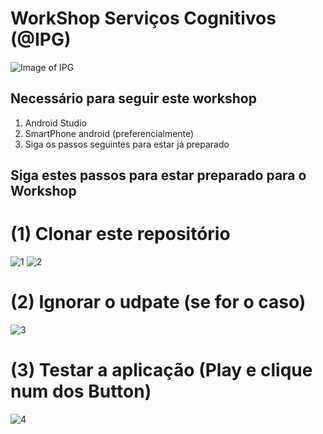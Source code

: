 # WorkShop Serviços Cognitivos (@IPG)
![Image of IPG](https://github.com/daeynasvistas/WorkShop_Xamarin/blob/Vers.01/AppIPG/AppIPG.Android/Resources/drawable/IPG_M.jpg?raw=true)

## Necessário para seguir este workshop
 1. Android Studio 
 2. SmartPhone android (preferencialmente)
 3. Siga os passos seguintes para estar já preparado

## Siga estes passos para estar preparado para o Workshop

# (1) Clonar este repositório
![1](https://user-images.githubusercontent.com/2634610/58481568-90516480-8154-11e9-8068-c6c7e78a845b.png)
![2](https://user-images.githubusercontent.com/2634610/58481569-90516480-8154-11e9-9cee-de35daabd273.PNG)

# (2) Ignorar o udpate (se for o caso)
![3](https://user-images.githubusercontent.com/2634610/58481571-90516480-8154-11e9-9994-fa9a1a17b091.PNG)

# (3) Testar a aplicação (Play e clique num dos Button)
![4](https://user-images.githubusercontent.com/2634610/58481572-90e9fb00-8154-11e9-9f76-6576ca7da958.png)

